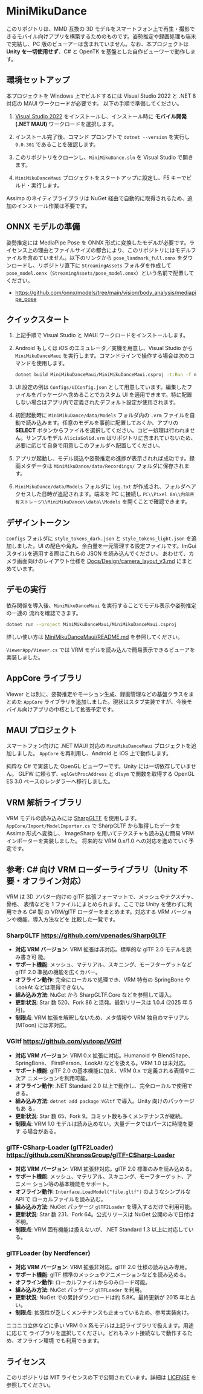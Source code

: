 # MiniMikuDance

このリポジトリは、MMD 互換の 3D モデルをスマートフォン上で再生・撮影できるモバイル向けアプリを構築するためのものです。姿勢推定や録画処理も端末で完結し、PC 版のビューアーは含まれていません。なお、本プロジェクトは **Unity を一切使用せず**、C# と OpenTK を基盤とした自作ビューワーで動作します。


## 環境セットアップ
本プロジェクトを Windows 上でビルドするには Visual Studio 2022 と .NET 8 対応の MAUI ワークロードが必要です。
以下の手順で準備してください。

1. [Visual Studio 2022](https://visualstudio.microsoft.com/vs/) をインストールし、インストール時に **モバイル開発 (.NET MAUI)** ワークロードを選択します。

2. インストール完了後、コマンド プロンプトで `dotnet --version` を実行し `9.0.301` であることを確認します。

3. このリポジトリをクローンし、`MiniMikuDance.sln` を Visual Studio で開きます。

4. `MiniMikuDanceMaui` プロジェクトをスタートアップに設定し、F5 キーでビルド・実行します。

Assimp のネイティブライブラリは NuGet 経由で自動的に取得されるため、追加のインストール作業は不要です。

## ONNX モデルの準備
姿勢推定には MediaPipe Pose を ONNX 形式に変換したモデルが必要です。ライセンス上の理由とファイルサイズの都合により、このリポジトリにはモデルファイルを含めていません。以下のリンクから `pose_landmark_full.onnx` をダウンロードし、リポジトリ直下に `StreamingAssets` フォルダを作成して `pose_model.onnx`（`StreamingAssets/pose_model.onnx`）という名前で配置してください。

- <https://github.com/onnx/models/tree/main/vision/body_analysis/mediapipe_pose>

## クイックスタート
1. 上記手順で Visual Studio と MAUI ワークロードをインストールします。
2. Android もしくは iOS のエミュレータ／実機を用意し、Visual Studio から `MiniMikuDanceMaui` を実行します。コマンドラインで操作する場合は次のコマンドを使用します。

   ```bash
   dotnet build MiniMikuDanceMaui/MiniMikuDanceMaui.csproj -t:Run -f net8.0-android34.0
   ```


3. UI 設定の例は `Configs/UIConfig.json` として用意しています。編集したファイルをパッケージへ含めることでカスタム UI を適用できます。特に配置しない場合はアプリ内で定義されたデフォルト設定が使用されます。

4. 初回起動時に `MiniMikuDance/data/Models` フォルダ内の `.vrm` ファイルを自動で読み込みます。任意のモデルを事前に配置しておくか、アプリの **SELECT** ボタンからファイルを選択してください。コピー処理は行われません。サンプルモデル `AliciaSolid.vrm` はリポジトリに含まれていないため、必要に応じて自身で用意しこのフォルダへ配置してください。

5. アプリが起動し、モデル読込や姿勢推定の進捗が表示されれば成功です。録画メタデータは `MiniMikuDance/data/Recordings/` フォルダに保存されます。
6. `MiniMikuDance/data/Models` フォルダに `log.txt` が作成され、フォルダへアクセスした日時が追記されます。端末を PC に接続し `PC\\Pixel 8a\\内部共有ストレージ\\MiniMikuDance\\data\\Models` を開くことで確認できます。

## デザイントークン
`Configs` フォルダに `style_tokens_dark.json` と `style_tokens_light.json` を追加しました。UI の配色や角丸、余白量を一元管理する設定ファイルです。ImGui スタイルを適用する際はこれらの JSON を読み込んでください。
あわせて、カメラ画面向けのレイアウト仕様を [Docs/Design/camera_layout_v3.md](Docs/Design/camera_layout_v3.md) にまとめています。

## デモの実行
依存関係を導入後、`MiniMikuDanceMaui` を実行することでモデル表示や姿勢推定の一連の
流れを確認できます。

```bash
dotnet run --project MiniMikuDanceMaui/MiniMikuDanceMaui.csproj
```
詳しい使い方は [MiniMikuDanceMaui/README.md](MiniMikuDanceMaui/README.md) を参照してください。

`ViewerApp/Viewer.cs` では VRM モデルを読み込んで簡易表示できるビューアを実装しました。

## AppCore ライブラリ
Viewer とは別に、姿勢推定やモーション生成、録画管理などの基盤クラスをまとめた `AppCore` ライブラリを追加しました。現状はスタブ実装ですが、今後モバイル向けアプリの中核として拡張予定です。


## MAUI プロジェクト
スマートフォン向けに .NET MAUI 対応の `MiniMikuDanceMaui` プロジェクトを追加しました。
`AppCore` を再利用し、Android と iOS 上で動作します。

純粋な C# で実装した OpenGL ビューワーです。Unity には一切依存していません。
GLFW に頼らず、`eglGetProcAddress` と `dlsym` で関数を取得する OpenGL ES 3.0 ベースのレンダラーへ移行しました。

## VRM 解析ライブラリ
VRM モデルの読み込みには [SharpGLTF](https://github.com/vpenades/SharpGLTF) を使用します。
`AppCore/Import/ModelImporter.cs` で SharpGLTF から取得したデータを Assimp 形式へ変換し、
ImageSharp を用いてテクスチャも読み込む簡易 VRM インポーターを実装しました。
将来的な VRM 0.x/1.0 への対応を進めていく予定です。

## 参考: C# 向け VRM ローダーライブラリ（Unity 不要・オフライン対応）

VRM は 3D アバター向けの glTF 拡張フォーマットで、メッシュやテクスチャ、骨格、
表情などを 1 ファイルにまとめられます。ここでは Unity を使わずに利用できる C# 製
の VRM/glTF ローダーをまとめます。対応する VRM バージョンや機能、導入方法などを
比較した一覧です。

### SharpGLTF <https://github.com/vpenades/SharpGLTF>

- **対応 VRM バージョン**: VRM 拡張は非対応。標準的な glTF 2.0 モデルを読み書き可
  能。
- **サポート機能**: メッシュ、マテリアル、スキニング、モーフターゲットなど glTF
  2.0 準拠の機能を広くカバー。
- **オフライン動作**: 完全にローカルで処理でき、VRM 特有の SpringBone や LookAt
  などは取得できない。
- **組み込み方法**: NuGet から SharpGLTF.Core などを参照して導入。
- **更新状況**: Star 数 520、Fork 86 と活発。最新リリースは 1.0.4 (2025 年 5 月)。
- **制限点**: VRM 拡張を解釈しないため、メタ情報や VRM 独自のマテリアル (MToon)
  には非対応。

### VGltf <https://github.com/yutopp/VGltf>

- **対応 VRM バージョン**: VRM 0.x 拡張に対応。Humanoid や BlendShape、SpringBone、
  FirstPerson、LookAt などを扱える。VRM 1.0 は未対応。
- **サポート機能**: glTF 2.0 の基本機能に加え、VRM 0.x で定義される表情や二次ア
  ニメーションを利用可能。
- **オフライン動作**: .NET Standard 2.0 以上で動作し、完全ローカルで使用できる。
- **組み込み方法**: `dotnet add package VGltf` で導入。Unity 向けのパッケージもあ
  る。
- **更新状況**: Star 数 65、Fork 9。コミット数も多くメンテナンスが継続。
- **制限点**: VRM 1.0 モデルは読み込めない。大量データではパースに時間を要す
  る場合がある。

### glTF-CSharp-Loader (glTF2Loader) <https://github.com/KhronosGroup/glTF-CSharp-Loader>

- **対応 VRM バージョン**: VRM 拡張非対応。glTF 2.0 標準のみを読み込める。
- **サポート機能**: メッシュ、マテリアル、スキニング、モーフターゲット、アニメー
  ション等の基本機能をサポート。
- **オフライン動作**: `Interface.LoadModel("file.gltf")` のようなシンプルな API で
  ローカルファイルを読み込む。
- **組み込み方法**: NuGet パッケージ `glTF2Loader` を導入するだけで利用可能。
- **更新状況**: Star 数 231、Fork 64。公式リリースは NuGet 公開のみで日付は不明。
- **制限点**: VRM 固有機能は扱えないが、.NET Standard 1.3 以上に対応している。

### glTFLoader (by Nerdfencer)

- **対応 VRM バージョン**: VRM 拡張非対応。glTF 2.0 仕様の読み込み専用。
- **サポート機能**: glTF 標準のメッシュやアニメーションなどを読み込める。
- **オフライン動作**: ローカルファイルからのみロード可能。
- **組み込み方法**: NuGet パッケージ `glTFLoader` を利用。
- **更新状況**: NuGet での累計ダウンロードは約 5.8K。最終更新が 2015 年と古い。
- **制限点**: 拡張性が乏しくメンテナンスも止まっているため、参考実装向け。

ニコニコ立体などに多い VRM 0.x 系モデルは上記ライブラリで扱えます。用途に応じて
ライブラリを選択してください。どれもネット接続なしで動作するため、オフライン環境
でも利用できます。

## ライセンス
このリポジトリは MIT ライセンスの下で公開されています。詳細は [LICENSE](LICENSE) を参照してください。
